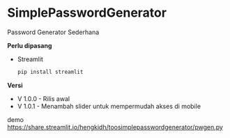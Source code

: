 # SimplePasswordGenerator
Password Generator Sederhana


**Perlu dipasang**

* Streamlit
  ```sh
  pip install streamlit
  ```

**Versi**

* V 1.0.0 - Rilis awal
* V 1.0.1 - Menambah slider untuk mempermudah akses di mobile

demo
https://share.streamlit.io/hengkidh/toosimplepasswordgenerator/pwgen.py
